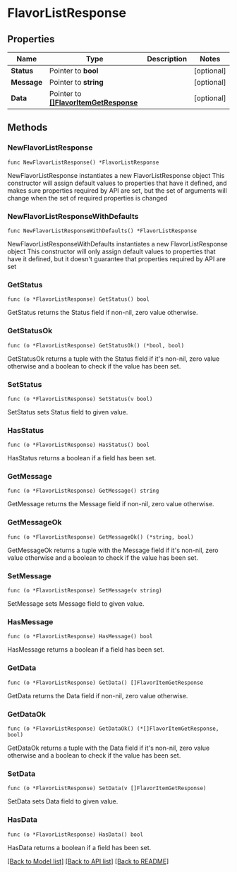 # FlavorListResponse

## Properties

Name | Type | Description | Notes
------------ | ------------- | ------------- | -------------
**Status** | Pointer to **bool** |  | [optional] 
**Message** | Pointer to **string** |  | [optional] 
**Data** | Pointer to [**[]FlavorItemGetResponse**](FlavorItemGetResponse.md) |  | [optional] 

## Methods

### NewFlavorListResponse

`func NewFlavorListResponse() *FlavorListResponse`

NewFlavorListResponse instantiates a new FlavorListResponse object
This constructor will assign default values to properties that have it defined,
and makes sure properties required by API are set, but the set of arguments
will change when the set of required properties is changed

### NewFlavorListResponseWithDefaults

`func NewFlavorListResponseWithDefaults() *FlavorListResponse`

NewFlavorListResponseWithDefaults instantiates a new FlavorListResponse object
This constructor will only assign default values to properties that have it defined,
but it doesn't guarantee that properties required by API are set

### GetStatus

`func (o *FlavorListResponse) GetStatus() bool`

GetStatus returns the Status field if non-nil, zero value otherwise.

### GetStatusOk

`func (o *FlavorListResponse) GetStatusOk() (*bool, bool)`

GetStatusOk returns a tuple with the Status field if it's non-nil, zero value otherwise
and a boolean to check if the value has been set.

### SetStatus

`func (o *FlavorListResponse) SetStatus(v bool)`

SetStatus sets Status field to given value.

### HasStatus

`func (o *FlavorListResponse) HasStatus() bool`

HasStatus returns a boolean if a field has been set.

### GetMessage

`func (o *FlavorListResponse) GetMessage() string`

GetMessage returns the Message field if non-nil, zero value otherwise.

### GetMessageOk

`func (o *FlavorListResponse) GetMessageOk() (*string, bool)`

GetMessageOk returns a tuple with the Message field if it's non-nil, zero value otherwise
and a boolean to check if the value has been set.

### SetMessage

`func (o *FlavorListResponse) SetMessage(v string)`

SetMessage sets Message field to given value.

### HasMessage

`func (o *FlavorListResponse) HasMessage() bool`

HasMessage returns a boolean if a field has been set.

### GetData

`func (o *FlavorListResponse) GetData() []FlavorItemGetResponse`

GetData returns the Data field if non-nil, zero value otherwise.

### GetDataOk

`func (o *FlavorListResponse) GetDataOk() (*[]FlavorItemGetResponse, bool)`

GetDataOk returns a tuple with the Data field if it's non-nil, zero value otherwise
and a boolean to check if the value has been set.

### SetData

`func (o *FlavorListResponse) SetData(v []FlavorItemGetResponse)`

SetData sets Data field to given value.

### HasData

`func (o *FlavorListResponse) HasData() bool`

HasData returns a boolean if a field has been set.


[[Back to Model list]](../README.md#documentation-for-models) [[Back to API list]](../README.md#documentation-for-api-endpoints) [[Back to README]](../README.md)


